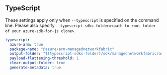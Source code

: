 ## TypeScript

These settings apply only when `--typescript` is specified on the command line.
Please also specify `--typescript-sdks-folder=<path to root folder of your azure-sdk-for-js clone>`.

```yaml $(typescript)
typescript:
  azure-arm: true
  package-name: "@azure/arm-managednetworkfabric"
  output-folder: "$(typescript-sdks-folder)/sdk/managednetworkfabric/arm-managednetworkfabric"
  payload-flattening-threshold: 1
  clear-output-folder: true
  generate-metadata: true
```
